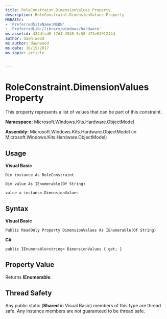 ```yaml
---
title: RoleConstraint.DimensionValues Property
description: RoleConstraint.DimensionValues Property
MSHAttr:
- 'PreferredSiteName:MSDN'
- 'PreferredLib:/library/windows/hardware'
ms.assetid: 434dfcd0-f7d4-4948-8c58-d73e0191244d
author: dawn.wood
ms.author: dawnwood
ms.date: 10/15/2017
ms.topic: article


---
```


# RoleConstraint.DimensionValues Property


This property represents a list of values that can be part of this constraint.

**Namespace:** Microsoft.Windows.Kits.Hardware.ObjectModel

**Assembly:** Microsoft.Windows.Kits.Hardware.ObjectModel (in Microsoft.Windows.Kits.Hardware.ObjectModel)

## <span id="Usage"></span><span id="usage"></span><span id="USAGE"></span>Usage


**Visual Basic**

`Dim instance As RoleConstraint`

`Dim value As IEnumerable(Of String)`

`value = instance.DimensionValues`

## <span id="Syntax"></span><span id="syntax"></span><span id="SYNTAX"></span>Syntax


**Visual Basic**

`Public ReadOnly Property DimensionValues As IEnumerable(Of String)`

**C#**

`public IEnumerable<string> DimensionValues { get; }`

## <span id="Property_Value"></span><span id="property_value"></span><span id="PROPERTY_VALUE"></span>Property Value


Returns **IEnumerable**.

## <span id="Thread_Safety"></span><span id="thread_safety"></span><span id="THREAD_SAFETY"></span>Thread Safety


Any public static (**Shared** in Visual Basic) members of this type are thread safe. Any instance members are not guaranteed to be thread safe.

 

 






